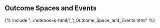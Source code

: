 Outcome Spaces and Events
------

{% include "../notebooks-html/1_1_Outcome_Space_and_Events.html" %}
